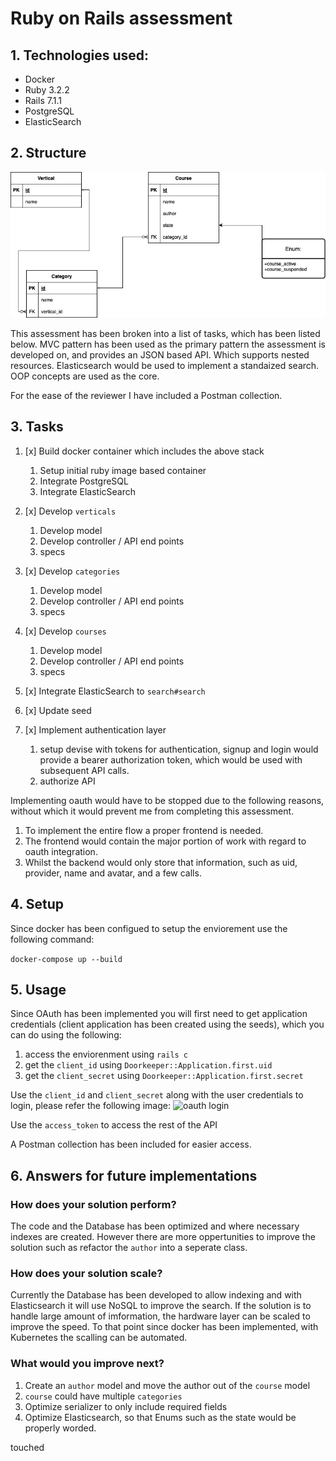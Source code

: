 # Ruby on Rails assessment

## 1. Technologies used:

- Docker
- Ruby 3.2.2
- Rails 7.1.1
- PostgreSQL
- ElasticSearch

## 2. Structure

![db structure](docs/swivel-rails-db.drawio.png)

This assessment has been broken into a list of tasks, which has been listed below. MVC pattern has been used as the primary pattern the assessment is developed on, and provides an JSON based API. Which supports nested resources. Elasticsearch would be used to implement a standaized search. OOP concepts are used as the core. 

For the ease of the reviewer I have included a Postman collection.

## 3. Tasks

1. [x] Build docker container which includes the above stack
    1. Setup initial ruby image based container
    2. Integrate PostgreSQL
    3. Integrate ElasticSearch

2. [x] Develop `verticals`
    1. Develop model
    2. Develop controller / API end points
    3. specs

3. [x] Develop `categories`
    1. Develop model
    2. Develop controller / API end points
    3. specs

4. [x] Develop `courses`
    1. Develop model
    2. Develop controller / API end points
    3. specs

5. [x] Integrate ElasticSearch to `search#search` 

6. [x] Update seed

7. [x] Implement authentication layer
    1. setup devise with tokens for authentication, signup and login would provide a bearer authorization token, which would be used with subsequent API calls.
    2. authorize API


Implementing oauth would have to be stopped due to the following reasons, without which it would prevent me from completing this assessment.

1. To implement the entire flow a proper frontend is needed.
2. The frontend would contain the major portion of work with regard to oauth integration.
3. Whilst the backend would only store that information, such as uid, provider, name and avatar, and a few calls.


## 4. Setup

Since docker has been configued to setup the enviorement use the following command:

```docker-compose up --build```

## 5. Usage

Since OAuth has been implemented you will first need to get application credentials (client application has been created using the seeds), which you can do using the following:

1. access the enviorenment using `rails c`
2. get the `client_id` using `Doorkeeper::Application.first.uid`
3. get the `client_secret` using `Doorkeeper::Application.first.secret`

Use the `client_id` and `client_secret` along with the user credentials to login, please refer the following image:
![oauth login](docs/oauth-login.png)

Use the `access_token` to access the rest of the API

A Postman collection has been included for easier access.

## 6. Answers for future implementations

### How does your solution perform? 

The code and the Database has been optimized and where necessary indexes are created. However there are more oppertunities to improve the solution such as refactor the `author` into a seperate class. 

### How does your solution scale?

Currently the Database has been developed to allow indexing and with Elasticsearch it will use NoSQL to improve the search. If the solution is to handle large amount of imformation, the hardware layer can be scaled to improve the speed. To that point since docker has been implemented, with Kubernetes the scalling can be automated.


### What would you improve next?
1. Create an `author` model and move the author out of the `course` model
2. `course` could have multiple `categories`
3. Optimize serializer to only include required fields
4. Optimize Elasticsearch, so that Enums such as the state would be properly worded.

touched